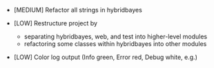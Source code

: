 - [MEDIUM] Refactor all strings in hybridbayes

- [LOW] Restructure project by
	- separating hybridbayes, web, and test into higher-level modules
	- refactoring some classes within hybridbayes into other modules

- [LOW] Color log output (Info green, Error red, Debug white, e.g.)

